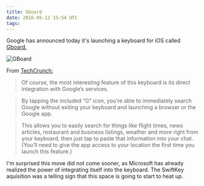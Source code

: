 ```yaml
---
title: Gboard
date: 2016-05-12 15:54 UTC
tags:
---
```


Google has announced today it's launching a keyboard for iOS called [Gboard.](https://googleblog.blogspot.com/2016/05/gboard-search-gifs-emojis-keyboard.html)

![GBoard](https://2.bp.blogspot.com/-ALxOB9Ab_9A/VzQuQB1vl5I/AAAAAAAASRo/0gE-Dij5TIEvUIY3zDcvQtivBEQ23VkuwCLcB/s1600/gboard_gif_regularSearch.gif)

From [TechCrunch:](http://techcrunch.com/2016/05/12/google-launches-gboard-an-ios-keyboard-that-lets-you-search-without-a-browser/)

> Of course, the most interesting feature of this keyboard is its direct integration with Google’s services.

> By tapping the included “G” icon, you’re able to immediately search Google without exiting your keyboard and launching a browser or the Google app.

> This allows you to easily search for things like flight times, news articles, restaurant and business listings, weather and more right from your keyboard, then just tap to paste that information into your chat. (You’ll need to give the app access to your location the first time you launch this feature.)

I'm surprised this move did not come sooner, as Microsoft has already realized the power of integrating itself into the keyboard. The SwiftKey aquisition was a telling sign that this space is going to start to heat up. 